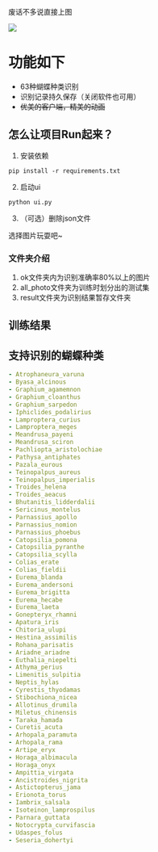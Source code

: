 废话不多说直接上图

![](https://cdn.nlark.com/yuque/0/2025/png/38622944/1737439747683-9bc749a5-ec0b-4760-8c2b-c518d22d230e.png)

# 功能如下
+ 63种蝴蝶种类识别
+ 识别记录持久保存（关闭软件也可用）
+ ~~优美的客户端，精美的动画~~

## 怎么让项目Run起来？
1. 安装依赖

```plain
pip install -r requirements.txt
```

2. 启动ui

```plain
python ui.py
```

3. （可选）删除json文件

选择图片玩耍吧~

### 文件夹介绍
1. ok文件夹内为识别准确率80%以上的图片
2. all_photo文件夹为训练时划分出的测试集
3. result文件夹为识别结果暂存文件夹

## 训练结果


## 支持识别的蝴蝶种类
```yaml
- Atrophaneura_varuna
- Byasa_alcinous
- Graphium_agamemnon
- Graphium_cloanthus
- Graphium_sarpedon
- Iphiclides_podalirius
- Lamproptera_curius
- Lamproptera_meges
- Meandrusa_payeni
- Meandrusa_sciron
- Pachliopta_aristolochiae
- Pathysa_antiphates
- Pazala_eurous
- Teinopalpus_aureus
- Teinopalpus_imperialis
- Troides_helena
- Troides_aeacus
- Bhutanitis_lidderdalii
- Sericinus_montelus
- Parnassius_apollo
- Parnassius_nomion
- Parnassius_phoebus
- Catopsilia_pomona
- Catopsilia_pyranthe
- Catopsilia_scylla
- Colias_erate
- Colias_fieldii
- Eurema_blanda
- Eurema_andersoni
- Eurema_brigitta
- Eurema_hecabe
- Eurema_laeta
- Gonepteryx_rhamni
- Apatura_iris
- Chitoria_ulupi
- Hestina_assimilis
- Rohana_parisatis
- Ariadne_ariadne
- Euthalia_niepelti
- Athyma_perius
- Limenitis_sulpitia
- Neptis_hylas
- Cyrestis_thyodamas
- Stibochiona_nicea
- Allotinus_drumila
- Miletus_chinensis
- Taraka_hamada
- Curetis_acuta
- Arhopala_paramuta
- Arhopala_rama
- Artipe_eryx
- Horaga_albimacula
- Horaga_onyx
- Ampittia_virgata
- Ancistroides_nigrita
- Astictopterus_jama
- Erionota_torus
- Iambrix_salsala
- Isoteinon_lamprospilus
- Parnara_guttata
- Notocrypta_curvifascia
- Udaspes_folus
- Seseria_dohertyi
```

